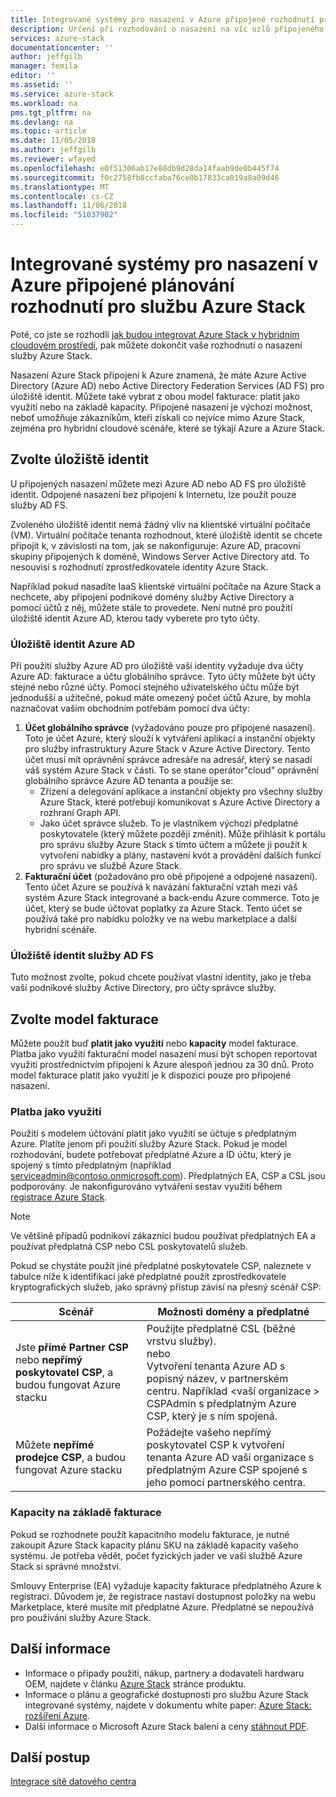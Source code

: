 ```yaml
---
title: Integrované systémy pro nasazení v Azure připojené rozhodnutí pro službu Azure Stack | Dokumentace Microsoftu
description: Určení při rozhodování o nasazení na víc uzlů připojeného k Azure stacku Azure pro plánování nasazení.
services: azure-stack
documentationcenter: ''
author: jeffgilb
manager: femila
editor: ''
ms.assetid: ''
ms.service: azure-stack
ms.workload: na
pms.tgt_pltfrm: na
ms.devlang: na
ms.topic: article
ms.date: 11/05/2018
ms.author: jeffgilb
ms.reviewer: wfayed
ms.openlocfilehash: e0f51306ab17e88db9d28da14faab9de0b445f74
ms.sourcegitcommit: f0c2758fb8ccfaba76ce0b17833ca019a8a09d46
ms.translationtype: MT
ms.contentlocale: cs-CZ
ms.lasthandoff: 11/06/2018
ms.locfileid: "51037902"
---
```

# <a name="azure-connected-deployment-planning-decisions-for-azure-stack-integrated-systems"></a>Integrované systémy pro nasazení v Azure připojené plánování rozhodnutí pro službu Azure Stack
Poté, co jste se rozhodli [jak budou integrovat Azure Stack v hybridním cloudovém prostředí](azure-stack-connection-models.md), pak můžete dokončit vaše rozhodnutí o nasazení služby Azure Stack.

Nasazení Azure Stack připojení k Azure znamená, že máte Azure Active Directory (Azure AD) nebo Active Directory Federation Services (AD FS) pro úložiště identit. Můžete také vybrat z obou model fakturace: platit jako využití nebo na základě kapacity. Připojené nasazení je výchozí možnost, neboť umožňuje zákazníkům, kteří získali co nejvíce mimo Azure Stack, zejména pro hybridní cloudové scénáře, které se týkají Azure a Azure Stack. 

## <a name="choose-an-identity-store"></a>Zvolte úložiště identit
U připojených nasazení můžete mezi Azure AD nebo AD FS pro úložiště identit. Odpojené nasazení bez připojení k Internetu, lze použít pouze služby AD FS.

Zvoleného úložiště identit nemá žádný vliv na klientské virtuální počítače (VM). Virtuální počítače tenanta rozhodnout, které úložiště identit se chcete připojit k, v závislosti na tom, jak se nakonfiguruje: Azure AD, pracovní skupiny připojených k doméně, Windows Server Active Directory atd. To nesouvisí s rozhodnutí zprostředkovatele identity Azure Stack. 

Například pokud nasadíte IaaS klientské virtuální počítače na Azure Stack a nechcete, aby připojení podnikové domény služby Active Directory a pomocí účtů z něj, můžete stále to provedete. Není nutné pro použití úložiště identit Azure AD, kterou tady vyberete pro tyto účty.

### <a name="azure-ad-identity-store"></a>Úložiště identit Azure AD
Při použití služby Azure AD pro úložiště vaší identity vyžaduje dva účty Azure AD: fakturace a účtu globálního správce. Tyto účty můžete být účty stejné nebo různé účty. Pomocí stejného uživatelského účtu může být jednodušší a užitečné, pokud máte omezený počet účtů Azure, by mohla naznačovat vašim obchodním potřebám pomocí dva účty:

1. **Účet globálního správce** (vyžadováno pouze pro připojené nasazení). Toto je účet Azure, který slouží k vytváření aplikací a instanční objekty pro služby infrastruktury Azure Stack v Azure Active Directory. Tento účet musí mít oprávnění správce adresáře na adresář, který se nasadí váš systém Azure Stack v části. To se stane operátor"cloud" oprávnění globálního správce Azure AD tenanta a použije se: 
    - Zřízení a delegování aplikace a instanční objekty pro všechny služby Azure Stack, které potřebují komunikovat s Azure Active Directory a rozhraní Graph API. 
    - Jako účet správce služeb. To je vlastníkem výchozí předplatné poskytovatele (který můžete později změnit). Může přihlásit k portálu pro správu služby Azure Stack s tímto účtem a můžete ji použít k vytvoření nabídky a plány, nastavení kvót a provádění dalších funkcí pro správu ve službě Azure Stack.
2. **Fakturační účet** (požadováno pro obě připojené a odpojené nasazení). Tento účet Azure se používá k navázání fakturační vztah mezi váš systém Azure Stack integrované a back-endu Azure commerce. Toto je účet, který se bude účtovat poplatky za Azure Stack. Tento účet se používá také pro nabídku položky ve na webu marketplace a další hybridní scénáře. 

### <a name="ad-fs-identity-store"></a>Úložiště identit služby AD FS
Tuto možnost zvolte, pokud chcete používat vlastní identity, jako je třeba vaší podnikové služby Active Directory, pro účty správce služby.  

## <a name="choose-a-billing-model"></a>Zvolte model fakturace
Můžete použít buď **platit jako využití** nebo **kapacity** model fakturace. Platba jako využití fakturační model nasazení musí být schopen reportovat využití prostřednictvím připojení k Azure alespoň jednou za 30 dnů. Proto model fakturace platit jako využití je k dispozici pouze pro připojené nasazení.  

### <a name="pay-as-you-use"></a>Platba jako využití
Použití s modelem účtování platit jako využití se účtuje s předplatným Azure. Platíte jenom při použití služby Azure Stack. Pokud je model rozhodování, budete potřebovat předplatné Azure a ID účtu, který je spojený s tímto předplatným (například serviceadmin@contoso.onmicrosoft.com). Předplatných EA, CSP a CSL jsou podporovány. Je nakonfigurováno vytváření sestav využití během [registrace Azure Stack](azure-stack-registration.md).

> [!NOTE]
> Ve většině případů podnikoví zákazníci budou používat předplatných EA a používat předplatná CSP nebo CSL poskytovatelů služeb.

Pokud se chystáte použít jiné předplatné poskytovatele CSP, naleznete v tabulce níže k identifikaci jaké předplatné použít zprostředkovatele kryptografických služeb, jako správný přístup závisí na přesný scénář CSP:

|Scénář|Možnosti domény a předplatné|
|-----|-----|
|Jste **přímé Partner CSP** nebo **nepřímý poskytovatel CSP**, a budou fungovat Azure stacku|Použijte předplatné CSL (běžné vrstvu služby).<br>     nebo<br>Vytvoření tenanta Azure AD s popisný název, v partnerském centru. Například &lt;vaší organizace > CSPAdmin s předplatným Azure CSP, který je s ním spojená.|
|Můžete **nepřímé prodejce CSP**, a budou fungovat Azure stacku|Požádejte vašeho nepřímý poskytovatel CSP k vytvoření tenanta Azure AD vaší organizace s předplatným Azure CSP spojené s jeho pomocí partnerského centra.|

### <a name="capacity-based-billing"></a>Kapacity na základě fakturace
Pokud se rozhodnete použít kapacitního modelu fakturace, je nutné zakoupit Azure Stack kapacity plánu SKU na základě kapacity vašeho systému. Je potřeba vědět, počet fyzických jader ve vaší službě Azure Stack si správné množství. 

Smlouvy Enterprise (EA) vyžaduje kapacity fakturace předplatného Azure k registraci. Důvodem je, že registrace nastaví dostupnost položky na webu Marketplace, které musíte mít předplatné Azure. Předplatné se nepoužívá pro používání služby Azure Stack.

## <a name="learn-more"></a>Další informace
- Informace o případy použití, nákup, partnery a dodavateli hardwaru OEM, najdete v článku [Azure Stack](https://azure.microsoft.com/overview/azure-stack/) stránce produktu.
- Informace o plánu a geografické dostupnosti pro službu Azure Stack integrované systémy, najdete v dokumentu white paper: [Azure Stack: rozšíření Azure](https://azure.microsoft.com/resources/azure-stack-an-extension-of-azure/). 
- Další informace o Microsoft Azure Stack balení a ceny [stáhnout PDF](https://azure.microsoft.com/mediahandler/files/resourcefiles/5bc3f30c-cd57-4513-989e-056325eb95e1/Azure-Stack-packaging-and-pricing-datasheet.pdf). 

## <a name="next-steps"></a>Další postup
[Integrace sítě datového centra](azure-stack-network.md)